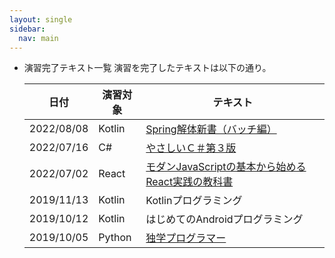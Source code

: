 ```yaml
---
layout: single
sidebar:
  nav: main
---
```

*   演習完了テキスト一覧
    演習を完了したテキストは以下の通り。

    |日付      |演習対象|テキスト
    |----------|------ |-------
    |2022/08/08|Kotlin |[Spring解体新書（バッチ編）](https://github.com/Tatsukiyoshi/Weekend_Programming/issues/16)
    |2022/07/16|C#     |[やさしいＣ＃第３版](https://github.com/Tatsukiyoshi/Weekend_Programming/issues/18)|
    |2022/07/02|React  |[モダンJavaScriptの基本から始めるReact実践の教科書](https://github.com/Tatsukiyoshi/Weekend_Programming/issues/12)
    |2019/11/13|Kotlin |Kotlinプログラミング
    |2019/10/12|Kotlin |はじめてのAndroidプログラミング
    |2019/10/05|Python |[独学プログラマー](http://theselftaughtprogrammer.io/)
